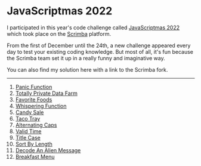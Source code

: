 # JavaScriptmas 2022

I participated in this year's code challenge called [JavaScriptmas 2022](https://scrimba.com/learn/javascriptmas) which took place on the [Scrimba](https://scrimba.com/) platform.

From the first of December until the 24th, a new challenge appeared every day to test your existing coding knowledge. But most of all, it's fun because the Scrimba team set it up in a really funny and imaginative way.

You can also find my solution here with a link to the Scrimba fork. 

---

1) [Panic Function](https://scrimba.com/scrim/coffe4a45864a2ee3a8f21175)
2) [Totally Private Data Farm](https://scrimba.com/scrim/coaf1485abadda28b02c89da7)
3) [Favorite Foods](https://scrimba.com/scrim/co5174e84a3e9d54a3d089169)
4) [Whispering Function](https://scrimba.com/scrim/cocd44ee4a9b08e7b1e58aced)
5) [Candy Sale](https://scrimba.com/scrim/coc8d470aa29fa7ad5d3346df)
6) [Taco Tray](https://scrimba.com/scrim/co130485a923284ba0987cd40)
7) [Alternating Caps](https://scrimba.com/scrim/cofbd459392a478da6b14c299)
8) [Valid Time](https://scrimba.com/scrim/co74a4d3a9c81c34d55aad08e)
9) [Title Case](https://scrimba.com/scrim/co571483fa84654881a53b50e)
10) [Sort By Length](https://scrimba.com/scrim/coa504559bfbf9aba95dfaca6)
11) [Decode An Alien Message](https://scrimba.com/scrim/co6fd4eb4807ddc5022c6971e)
12) [Breakfast Menu](https://scrimba.com/scrim/cob694a0ab422d6619d9f1ec7)
